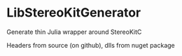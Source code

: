 # LibStereoKitGenerator

Generate thin Julia wrapper around StereoKitC

Headers from source (on github), dlls from nuget package
